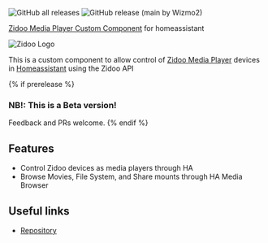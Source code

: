 ![GitHub all releases](https://img.shields.io/github/downloads/wizmo2/zidoo-player/total)
![GitHub release (main by Wizmo2)](https://img.shields.io/github/downloads/wizmo2/zidoo-player/latest/total)

[Zidoo Media Player Custom Component](https://github.com/wizmo2/zidoo-player) for homeassistant

![Zidoo Logo](images/logo.png)

This is a custom component to allow control of [Zidoo Media Player](https://www.zidoo.tv) devices in [Homeassistant](https://home-assistant.io) using the Zidoo API

{% if prerelease %}
### NB!: This is a Beta version!
Feedback and PRs welcome.
{% endif %}

## Features

- Control Zidoo devices as media players through HA
- Browse Movies, File System, and Share mounts through HA Media Browser 

## Useful links

- [Repository](https://github.com/wizmo2/zidoo-player)
